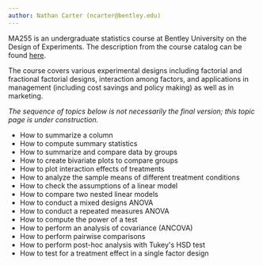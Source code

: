 ```yaml
---
author: Nathan Carter (ncarter@bentley.edu)
---
```


MA255 is an undergraduate statistics course at Bentley University
on the Design of Experiments.
The description from the course catalog can be found
[here](https://catalog.bentley.edu/undergraduate/courses/ma/).

The course covers various experimental designs including factorial
and fractional factorial designs, interaction among factors,
and applications in management (including cost savings and policy making)
as well as in marketing.

*The sequence of topics below is not necessarily the final version;
this topic page is under construction.*

 * How to summarize a column
 * How to compute summary statistics
 * How to summarize and compare data by groups
 * How to create bivariate plots to compare groups
 * How to plot interaction effects of treatments
 * How to analyze the sample means of different treatment conditions
 * How to check the assumptions of a linear model
 * How to compare two nested linear models
 * How to conduct a mixed designs ANOVA
 * How to conduct a repeated measures ANOVA
 * How to compute the power of a test
 * How to perform an analysis of covariance (ANCOVA)
 * How to perform pairwise comparisons
 * How to perform post-hoc analysis with Tukey's HSD test
 * How to test for a treatment effect in a single factor design
